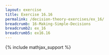 ```yaml
---
layout: exercise
title: Exercise 16.16
permalink: /decision-theory-exercises/ex_16/
breadcrumb: 16-Making-Simple-Decisions
breadcrumb2: ex_16
breadcrumb5: ex16.16
---
```


{% include mathjax_support %}



